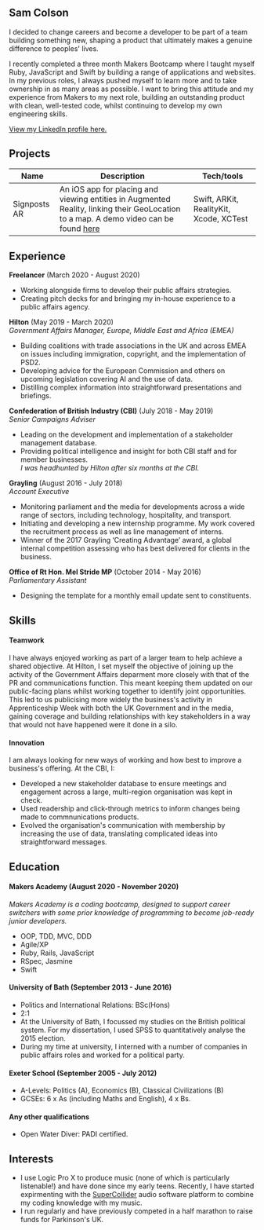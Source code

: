 ## Sam Colson

I decided to change careers and become a developer to be part of a team building something new, shaping a product that ultimately makes a genuine difference to peoples' lives.

I recently completed a three month Makers Bootcamp where I taught myself Ruby, JavaScript and Swift by building a range of applications and websites. In my previous roles, I always pushed myself to learn more and to take ownership in as many areas as possible. I want to bring this attitude and my experience from Makers to my next role, building an outstanding product with clean, well-tested code, whilst continuing to develop my own engineering skills.

[View my LinkedIn profile here.](https://www.linkedin.com/in/samcolson/)

## Projects

| Name                         | Description                            | Tech/tools        |
| ---------------------------- | -----------------                      | ----------------- |
| Signposts AR          | An iOS app for placing and viewing entities in Augmented Reality, linking their GeoLocation to a map. A demo video can be found [here](https://www.youtube.com/watch?v=Crr90faZCcw)                    | Swift, ARKit, RealityKit, Xcode, XCTest |



## Experience

**Freelancer** (March 2020 - August 2020)  
- Working alongside firms to develop their public affairs strategies.
- Creating pitch decks for and bringing my in-house experience to a public affairs agency.

**Hilton** (May 2019 - March 2020)   
_Government Affairs Manager, Europe, Middle East and Africa (EMEA)_

- Building coalitions with trade associations in the UK and across EMEA on issues including immigration, copyright, and the implementation of PSD2.
- Developing advice for the European Commission and others on upcoming legislation covering AI and the use of data.
- Distilling complex information into straightforward presentations and briefings.

**Confederation of British Industry (CBI)** (July 2018 - May 2019)  
_Senior Campaigns Adviser_

- Leading on the development and implementation of a stakeholder management database.
- Providing political intelligence and insight for both CBI staff and for member businesses.  
_I was headhunted by Hilton after six months at the CBI._

**Grayling** (August 2016 - July 2018)  
_Account Executive_
- Monitoring parliament and the media for developments across a wide range of sectors, including technology, hospitality, and transport.
- Initiating and developing a new internship programme. My work covered the recruitment process as well as line management of interns.
- Winner of the 2017 Grayling ‘Creating Advantage’ award, a global internal competition assessing who has best delivered for clients in the business.


**Office of Rt Hon. Mel Stride MP** (October 2014 - May 2016)  
_Parliamentary Assistant_
- Designing the template for a monthly email update sent to constituents.


## Skills

#### Teamwork

I have always enjoyed working as part of a larger team to help achieve a shared objective. At Hilton, I set myself the objective of joining up the activity of the Government Affairs deparment more closely with that of the PR and communications function. This meant keeping them updated on our public-facing plans whilst working together to identify joint opportunities. This led to us publicising more widely the business's activity in Apprenticeship Week with both the UK Government and in the media, gaining coverage and building relationships with key stakeholders in a way that would not have happened were it done in a silo.

#### Innovation

I am always looking for new ways of working and how best to improve a business's offering. At the CBI, I:
- Developed a new stakeholder database to ensure meetings and engagement across a large, multi-region organisation was kept in check.
- Used readership and click-through metrics to inform changes being made to commnunications products.
- Evolved the organisation's communication with membership by increasing the use of data, translating complicated ideas into straightforward messages.

## Education

#### Makers Academy (August 2020 - November 2020)  
_Makers Academy is a coding bootcamp, designed to support career switchers with some prior knowledge of programming to become job-ready junior developers._
- OOP, TDD, MVC, DDD
- Agile/XP
- Ruby, Rails, JavaScript
- RSpec, Jasmine
- Swift

#### University of Bath (September 2013 - June 2016)  
- Politics and International Relations: BSc(Hons)
- 2:1
- At the University of Bath, I focussed my studies on the British political system. For my dissertation, I used SPSS to quantitatively analyse the 2015 election.
- During my time at university, I interned with a number of companies in public affairs roles and worked for a political party.

#### Exeter School (September 2005 - July 2012)  
- A-Levels: Politics (A), Economics (B), Classical Civilizations (B)
- GCSEs: 6 x As (including Maths and English), 4 x Bs.

#### Any other qualifications  
- Open Water Diver: PADI certified.

## Interests  
- I use Logic Pro X to produce music (none of which is particularly listenable!) and have done since my early teens. Recently, I have started expirmenting with the [SuperCollider](https://supercollider.github.io) audio software platform to combine my coding knowledge with my music.
- I run regularly and have previously competed in a half marathon to raise funds for Parkinson's UK.
